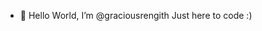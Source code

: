 - 👋 Hello World, I’m @graciousrengith
  Just here to code :)

<!---
graciousrengith/graciousrengith is a ✨ special ✨ repository because its `README.md` (this file) appears on your GitHub profile.
You can click the Preview link to take a look at your changes.
--->
